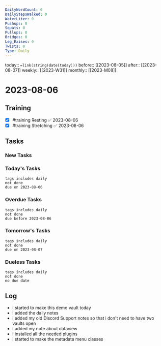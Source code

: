 ```yaml
---
DailyWordCount: 0
DailyStepsWalked: 0
WaterLiter: 0
Pushups: 0
Squats: 0 
Pullups: 0
Bridges: 0
Leg_Raises: 0
Twists: 0
Type: Daily
---
```

today:: `=link(string(date(today)))`
before:: [[2023-08-05]]
after:: [[2023-08-07]]
weekly:: [[2023-W31]]
monthly:: [[2023-M08]]

# 2023-08-06



## Training

- [x] #training Resting ✅ 2023-08-06
- [x] #training Stretching ✅ 2023-08-06
## Tasks
### New Tasks 


### Today's Tasks 

```tasks
tags includes daily
not done 
due on 2023-08-06
```

### Overdue Tasks 

```tasks
tags includes daily
not done 
due before 2023-08-06
```

### Tomorrow's Tasks

```tasks
tags includes daily
not done 
due on 2023-08-07
```

### Dueless Tasks

```tasks
tags includes daily
not done 
no due date
```

## Log

- i started to make this demo vault today
- i added the daily notes
- i added my old Discord Support notes so that i don't need to have two vaults open
- i added my note about dataview
- i installed all the needed plugins
- i started to make the metadata menu classes





